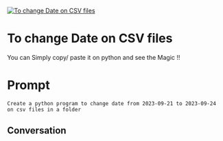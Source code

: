 
[![To change Date on CSV files](https://flow-prompt-covers.s3.us-west-1.amazonaws.com/icon/Flat/i6.png)]()
# To change Date on CSV files 
You can Simply copy/ paste it on python and see the Magic !!

# Prompt

```
Create a python program to change date from 2023-09-21 to 2023-09-24 on csv files in a folder
```

## Conversation




